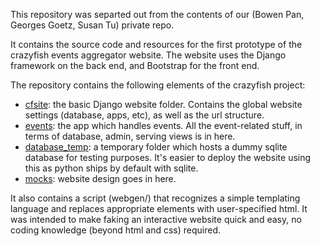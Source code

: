 This repository was separted out from the contents of our (Bowen Pan, Georges Goetz, Susan Tu) private repo. 
 
It contains the source code and resources for the first prototype
of the crazyfish events aggregator website. The website uses the Django framework on the back
end, and Bootstrap for the front end. 

The repository contains the following elements of the crazyfish project: 
   + [cfsite](./cfsite): the basic Django website folder. Contains the global
   website settings (database, apps, etc), as well as the url structure. 
   + [events](./events): the app which handles events. All the event-related 
   stuff, in terms of database, admin, serving views is in here. 
   + [database_temp](./database_temp): a temporary folder which hosts a dummy
   sqlite database for testing purposes. It's easier to deploy the website
   using this as python ships by default with sqlite. 
   + [mocks](./mocks): website design goes in here.

It also contains a script (webgen/) that recognizes a simple templating language and replaces appropriate
elements with user-specified html. It was intended to make faking an interactive website
quick and easy, no coding knowledge (beyond html and css) required. 
